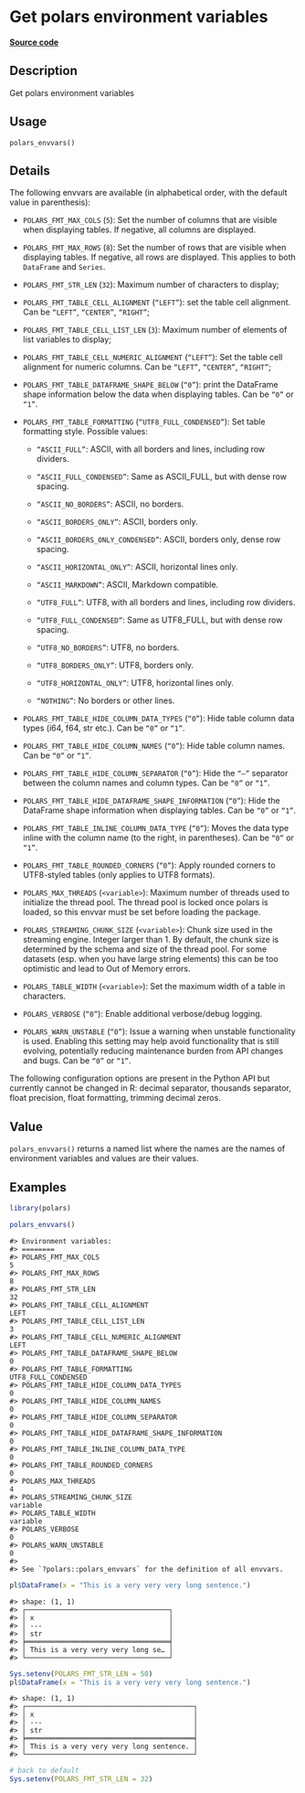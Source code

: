

# Get polars environment variables

[**Source code**](https://github.com/pola-rs/r-polars/tree/d562252dbb77de7e06ca3e6150d74a2c709763bc/R/polars_envvars.R#L84)

## Description

Get polars environment variables

## Usage

<pre><code class='language-R'>polars_envvars()
</code></pre>

## Details

The following envvars are available (in alphabetical order, with the
default value in parenthesis):

<ul>
<li>

<code>POLARS_FMT_MAX_COLS</code> (<code>5</code>): Set the number of
columns that are visible when displaying tables. If negative, all
columns are displayed.

</li>
<li>

<code>POLARS_FMT_MAX_ROWS</code> (<code>8</code>): Set the number of
rows that are visible when displaying tables. If negative, all rows are
displayed. This applies to both <code>DataFrame</code> and
<code>Series</code>.

</li>
<li>

<code>POLARS_FMT_STR_LEN</code> (<code>32</code>): Maximum number of
characters to display;

</li>
<li>

<code>POLARS_FMT_TABLE_CELL_ALIGNMENT</code> (<code>“LEFT”</code>): set
the table cell alignment. Can be <code>“LEFT”</code>,
<code>“CENTER”</code>, <code>“RIGHT”</code>;

</li>
<li>

<code>POLARS_FMT_TABLE_CELL_LIST_LEN</code> (<code>3</code>): Maximum
number of elements of list variables to display;

</li>
<li>

<code>POLARS_FMT_TABLE_CELL_NUMERIC_ALIGNMENT</code>
(<code>“LEFT”</code>): Set the table cell alignment for numeric columns.
Can be <code>“LEFT”</code>, <code>“CENTER”</code>, <code>“RIGHT”</code>;

</li>
<li>

<code>POLARS_FMT_TABLE_DATAFRAME_SHAPE_BELOW</code> (<code>“0”</code>):
print the DataFrame shape information below the data when displaying
tables. Can be <code>“0”</code> or <code>“1”</code>.

</li>
<li>

<code>POLARS_FMT_TABLE_FORMATTING</code>
(<code>“UTF8_FULL_CONDENSED”</code>): Set table formatting style.
Possible values:

<ul>
<li>

<code>“ASCII_FULL”</code>: ASCII, with all borders and lines, including
row dividers.

</li>
<li>

<code>“ASCII_FULL_CONDENSED”</code>: Same as ASCII_FULL, but with dense
row spacing.

</li>
<li>

<code>“ASCII_NO_BORDERS”</code>: ASCII, no borders.

</li>
<li>

<code>“ASCII_BORDERS_ONLY”</code>: ASCII, borders only.

</li>
<li>

<code>“ASCII_BORDERS_ONLY_CONDENSED”</code>: ASCII, borders only, dense
row spacing.

</li>
<li>

<code>“ASCII_HORIZONTAL_ONLY”</code>: ASCII, horizontal lines only.

</li>
<li>

<code>“ASCII_MARKDOWN”</code>: ASCII, Markdown compatible.

</li>
<li>

<code>“UTF8_FULL”</code>: UTF8, with all borders and lines, including
row dividers.

</li>
<li>

<code>“UTF8_FULL_CONDENSED”</code>: Same as UTF8_FULL, but with dense
row spacing.

</li>
<li>

<code>“UTF8_NO_BORDERS”</code>: UTF8, no borders.

</li>
<li>

<code>“UTF8_BORDERS_ONLY”</code>: UTF8, borders only.

</li>
<li>

<code>“UTF8_HORIZONTAL_ONLY”</code>: UTF8, horizontal lines only.

</li>
<li>

<code>“NOTHING”</code>: No borders or other lines.

</li>
</ul>
</li>
<li>

<code>POLARS_FMT_TABLE_HIDE_COLUMN_DATA_TYPES</code> (<code>“0”</code>):
Hide table column data types (i64, f64, str etc.). Can be
<code>“0”</code> or <code>“1”</code>.

</li>
<li>

<code>POLARS_FMT_TABLE_HIDE_COLUMN_NAMES</code> (<code>“0”</code>): Hide
table column names. Can be <code>“0”</code> or <code>“1”</code>.

</li>
<li>

<code>POLARS_FMT_TABLE_HIDE_COLUMN_SEPARATOR</code> (<code>“0”</code>):
Hide the <code>“—”</code> separator between the column names and column
types. Can be <code>“0”</code> or <code>“1”</code>.

</li>
<li>

<code>POLARS_FMT_TABLE_HIDE_DATAFRAME_SHAPE_INFORMATION</code>
(<code>“0”</code>): Hide the DataFrame shape information when displaying
tables. Can be <code>“0”</code> or <code>“1”</code>.

</li>
<li>

<code>POLARS_FMT_TABLE_INLINE_COLUMN_DATA_TYPE</code>
(<code>“0”</code>): Moves the data type inline with the column name (to
the right, in parentheses). Can be <code>“0”</code> or <code>“1”</code>.

</li>
<li>

<code>POLARS_FMT_TABLE_ROUNDED_CORNERS</code> (<code>“0”</code>): Apply
rounded corners to UTF8-styled tables (only applies to UTF8 formats).

</li>
<li>

<code>POLARS_MAX_THREADS</code>
(<code style="white-space: pre;">\<variable\></code>): Maximum number of
threads used to initialize the thread pool. The thread pool is locked
once polars is loaded, so this envvar must be set before loading the
package.

</li>
<li>

<code>POLARS_STREAMING_CHUNK_SIZE</code>
(<code style="white-space: pre;">\<variable\></code>): Chunk size used
in the streaming engine. Integer larger than 1. By default, the chunk
size is determined by the schema and size of the thread pool. For some
datasets (esp. when you have large string elements) this can be too
optimistic and lead to Out of Memory errors.

</li>
<li>

<code>POLARS_TABLE_WIDTH</code>
(<code style="white-space: pre;">\<variable\></code>): Set the maximum
width of a table in characters.

</li>
<li>

<code>POLARS_VERBOSE</code> (<code>“0”</code>): Enable additional
verbose/debug logging.

</li>
<li>

<code>POLARS_WARN_UNSTABLE</code> (<code>“0”</code>): Issue a warning
when unstable functionality is used. Enabling this setting may help
avoid functionality that is still evolving, potentially reducing
maintenance burden from API changes and bugs. Can be <code>“0”</code> or
<code>“1”</code>.

</li>
</ul>

The following configuration options are present in the Python API but
currently cannot be changed in R: decimal separator, thousands
separator, float precision, float formatting, trimming decimal zeros.

## Value

<code>polars_envvars()</code> returns a named list where the names are
the names of environment variables and values are their values.

## Examples

``` r
library(polars)

polars_envvars()
```

    #> Environment variables:
    #> ========                                                                     
    #> POLARS_FMT_MAX_COLS                                                 5
    #> POLARS_FMT_MAX_ROWS                                                 8
    #> POLARS_FMT_STR_LEN                                                 32
    #> POLARS_FMT_TABLE_CELL_ALIGNMENT                                  LEFT
    #> POLARS_FMT_TABLE_CELL_LIST_LEN                                      3
    #> POLARS_FMT_TABLE_CELL_NUMERIC_ALIGNMENT                          LEFT
    #> POLARS_FMT_TABLE_DATAFRAME_SHAPE_BELOW                              0
    #> POLARS_FMT_TABLE_FORMATTING                       UTF8_FULL_CONDENSED
    #> POLARS_FMT_TABLE_HIDE_COLUMN_DATA_TYPES                             0
    #> POLARS_FMT_TABLE_HIDE_COLUMN_NAMES                                  0
    #> POLARS_FMT_TABLE_HIDE_COLUMN_SEPARATOR                              0
    #> POLARS_FMT_TABLE_HIDE_DATAFRAME_SHAPE_INFORMATION                   0
    #> POLARS_FMT_TABLE_INLINE_COLUMN_DATA_TYPE                            0
    #> POLARS_FMT_TABLE_ROUNDED_CORNERS                                    0
    #> POLARS_MAX_THREADS                                                  4
    #> POLARS_STREAMING_CHUNK_SIZE                                  variable
    #> POLARS_TABLE_WIDTH                                           variable
    #> POLARS_VERBOSE                                                      0
    #> POLARS_WARN_UNSTABLE                                                0
    #> 
    #> See `?polars::polars_envvars` for the definition of all envvars.

``` r
pl$DataFrame(x = "This is a very very very long sentence.")
```

    #> shape: (1, 1)
    #> ┌───────────────────────────────────┐
    #> │ x                                 │
    #> │ ---                               │
    #> │ str                               │
    #> ╞═══════════════════════════════════╡
    #> │ This is a very very very long se… │
    #> └───────────────────────────────────┘

``` r
Sys.setenv(POLARS_FMT_STR_LEN = 50)
pl$DataFrame(x = "This is a very very very long sentence.")
```

    #> shape: (1, 1)
    #> ┌─────────────────────────────────────────┐
    #> │ x                                       │
    #> │ ---                                     │
    #> │ str                                     │
    #> ╞═════════════════════════════════════════╡
    #> │ This is a very very very long sentence. │
    #> └─────────────────────────────────────────┘

``` r
# back to default
Sys.setenv(POLARS_FMT_STR_LEN = 32)
```

